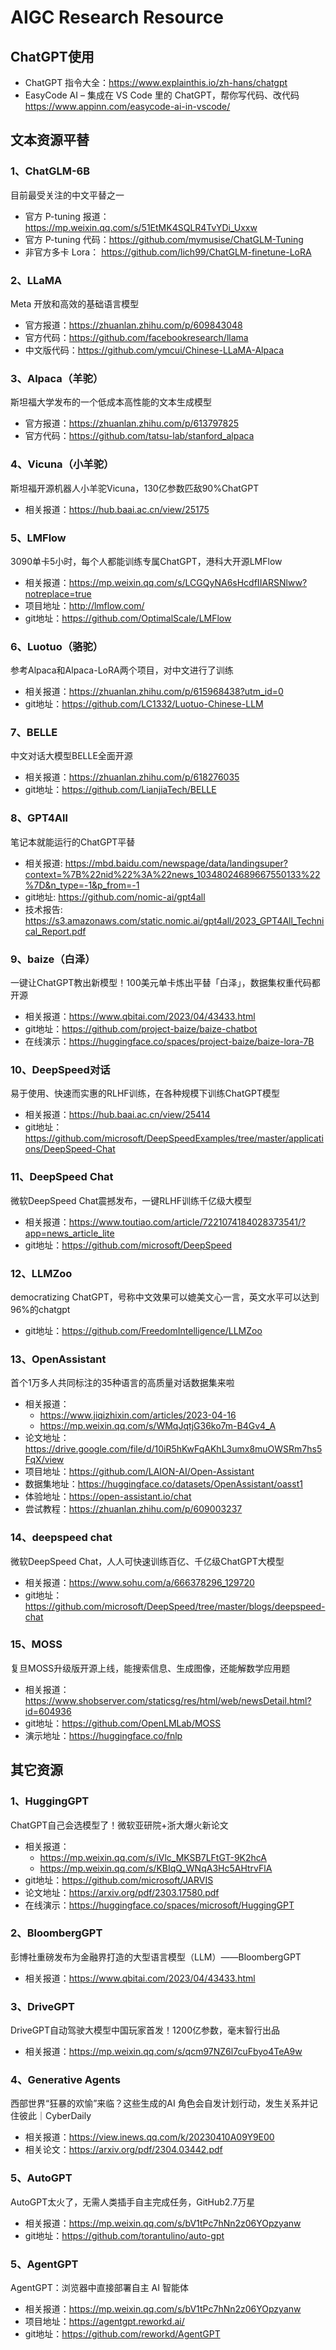 # AIGC Research Resource

## ChatGPT使用
- ChatGPT 指令大全：<https://www.explainthis.io/zh-hans/chatgpt>
- EasyCode AI – 集成在 VS Code 里的 ChatGPT，帮你写代码、改代码 <https://www.appinn.com/easycode-ai-in-vscode/>


## 文本资源平替

### 1、ChatGLM-6B
目前最受关注的中文平替之一
- 官方 P-tuning 报道：<https://mp.weixin.qq.com/s/51EtMK4SQLR4TvYDi_Uxxw>
- 官方 P-tuning 代码：<https://github.com/mymusise/ChatGLM-Tuning>
- 非官方多卡 Lora： <https://github.com/lich99/ChatGLM-finetune-LoRA>

### 2、LLaMA
Meta 开放和高效的基础语言模型
- 官方报道：<https://zhuanlan.zhihu.com/p/609843048>
- 官方代码：<https://github.com/facebookresearch/llama>
- 中文版代码：<https://github.com/ymcui/Chinese-LLaMA-Alpaca>


### 3、Alpaca（羊驼）
斯坦福大学发布的一个低成本高性能的文本生成模型
- 官方报道：<https://zhuanlan.zhihu.com/p/613797825>
- 官方代码：<https://github.com/tatsu-lab/stanford_alpaca>


### 4、Vicuna（小羊驼）
斯坦福开源机器人小羊驼Vicuna，130亿参数匹敌90%ChatGPT
- 相关报道：<https://hub.baai.ac.cn/view/25175>


### 5、LMFlow
3090单卡5小时，每个人都能训练专属ChatGPT，港科大开源LMFlow
- 相关报道：<https://mp.weixin.qq.com/s/LCGQyNA6sHcdfIIARSNlww?notreplace=true>
- 项目地址：<http://lmflow.com/>
- git地址：<https://github.com/OptimalScale/LMFlow>


### 6、Luotuo（骆驼）
参考Alpaca和Alpaca-LoRA两个项目，对中文进行了训练
- 相关报道：<https://zhuanlan.zhihu.com/p/615968438?utm_id=0>
- git地址：<https://github.com/LC1332/Luotuo-Chinese-LLM>


### 7、BELLE
中文对话大模型BELLE全面开源
- 相关报道：<https://zhuanlan.zhihu.com/p/618276035>
- git地址：<https://github.com/LianjiaTech/BELLE>


### 8、GPT4All
笔记本就能运行的ChatGPT平替
- 相关报道: <https://mbd.baidu.com/newspage/data/landingsuper?context=%7B%22nid%22%3A%22news_10348024689667550133%22%7D&n_type=-1&p_from=-1>
- git地址: <https://github.com/nomic-ai/gpt4all>
- 技术报告: <https://s3.amazonaws.com/static.nomic.ai/gpt4all/2023_GPT4All_Technical_Report.pdf>


### 9、baize（白泽）
一键让ChatGPT教出新模型！100美元单卡炼出平替「白泽」，数据集权重代码都开源
- 相关报道：<https://www.qbitai.com/2023/04/43433.html>
- git地址：<https://github.com/project-baize/baize-chatbot>
- 在线演示：<https://huggingface.co/spaces/project-baize/baize-lora-7B>

### 10、DeepSpeed对话
易于使用、快速而实惠的RLHF训练，在各种规模下训练ChatGPT模型
- 相关报道：<https://hub.baai.ac.cn/view/25414>
- git地址：<https://github.com/microsoft/DeepSpeedExamples/tree/master/applications/DeepSpeed-Chat>

### 11、DeepSpeed Chat
微软DeepSpeed Chat震撼发布，一键RLHF训练千亿级大模型
- 相关报道：<https://www.toutiao.com/article/7221074184028373541/?app=news_article_lite>
- git地址：<https://github.com/microsoft/DeepSpeed>

### 12、LLMZoo
democratizing ChatGPT，号称中文效果可以媲美文心一言，英文水平可以达到96%的chatgpt
- git地址：<https://github.com/FreedomIntelligence/LLMZoo>

### 13、OpenAssistant
首个1万多人共同标注的35种语言的高质量对话数据集来啦
- 相关报道：
    - <https://www.jiqizhixin.com/articles/2023-04-16>
    - <https://mp.weixin.qq.com/s/WMqJqtjG36ko7m-B4Gv4_A>
- 论文地址：<https://drive.google.com/file/d/10iR5hKwFqAKhL3umx8muOWSRm7hs5FqX/view>
- 项目地址：<https://github.com/LAION-AI/Open-Assistant>
- 数据集地址：<https://huggingface.co/datasets/OpenAssistant/oasst1>
- 体验地址：<https://open-assistant.io/chat>
- 尝试教程：<https://zhuanlan.zhihu.com/p/609003237>

### 14、deepspeed chat
微软DeepSpeed Chat，人人可快速训练百亿、千亿级ChatGPT大模型
- 相关报道：<https://www.sohu.com/a/666378296_129720>
- git地址：<https://github.com/microsoft/DeepSpeed/tree/master/blogs/deepspeed-chat>

### 15、MOSS
复旦MOSS升级版开源上线，能搜索信息、生成图像，还能解数学应用题
- 相关报道：<https://www.shobserver.com/staticsg/res/html/web/newsDetail.html?id=604936>
- git地址：<https://github.com/OpenLMLab/MOSS>
- 演示地址：<https://huggingface.co/fnlp>

## 其它资源
### 1、HuggingGPT
ChatGPT自己会选模型了！微软亚研院+浙大爆火新论文
- 相关报道：
    - <https://mp.weixin.qq.com/s/iVlc_MKSB7LFtGT-9K2hcA>
    - <https://mp.weixin.qq.com/s/KBIqQ_WNqA3Hc5AHtrvFlA>
- git地址：<https://github.com/microsoft/JARVIS>
- 论文地址：<https://arxiv.org/pdf/2303.17580.pdf>
- 在线演示：<https://huggingface.co/spaces/microsoft/HuggingGPT>

### 2、BloombergGPT
彭博社重磅发布为金融界打造的大型语言模型（LLM）——BloombergGPT
- 相关报道：<https://www.qbitai.com/2023/04/43433.html>

### 3、DriveGPT
DriveGPT自动驾驶大模型中国玩家首发！1200亿参数，毫末智行出品
- 相关报道：<https://mp.weixin.qq.com/s/qcm97NZ6l7cuFbyo4TeA9w>

### 4、Generative Agents
西部世界“狂暴的欢愉”来临？这些生成的AI 角色会自发计划行动，发生关系并记住彼此｜CyberDaily
- 相关报道：<https://view.inews.qq.com/k/20230410A09Y9E00>
- 相关论文：<https://arxiv.org/pdf/2304.03442.pdf>

### 5、AutoGPT
AutoGPT太火了，无需人类插手自主完成任务，GitHub2.7万星
- 相关报道：<https://mp.weixin.qq.com/s/bV1tPc7hNn2z06YOpzyanw>
- git地址：<https://github.com/torantulino/auto-gpt>

### 5、AgentGPT
AgentGPT：浏览器中直接部署自主 AI 智能体
- 相关报道：<https://mp.weixin.qq.com/s/bV1tPc7hNn2z06YOpzyanw>
- 项目地址：<https://agentgpt.reworkd.ai/>
- git地址：<https://github.com/reworkd/AgentGPT>
